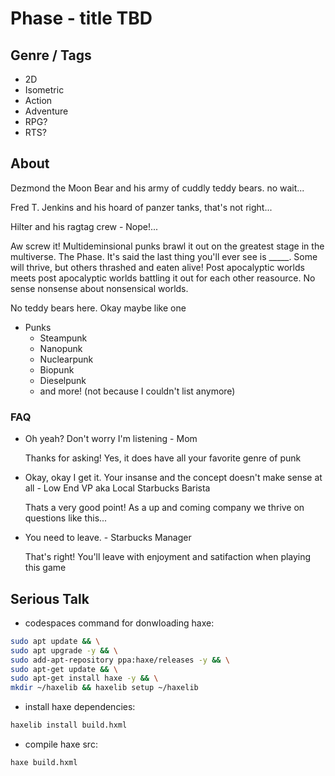 # Phase - title TBD

## Genre / Tags

- 2D
- Isometric
- Action
- Adventure
- RPG?
- RTS?

## About

Dezmond the Moon Bear and his army of cuddly teddy bears. no wait...

Fred T. Jenkins and his hoard of panzer tanks, that's not right...

Hilter and his ragtag crew - Nope!...

Aw screw it! Multideminsional punks brawl it out on the greatest stage in the multiverse.
The Phase. It's said the last thing you'll ever see is _____. Some will thrive, but others thrashed and eaten alive!
Post apocalyptic worlds meets post apocalyptic worlds battling it out for each other reasource. 
No sense nonsense about nonsensical worlds. 

No teddy bears here. Okay maybe like one

- Punks
  - Steampunk
  - Nanopunk
  - Nuclearpunk
  - Biopunk
  - Dieselpunk
  - and more! (not because I couldn't list anymore)

### FAQ

- Oh yeah? Don't worry I'm listening - Mom

  Thanks for asking! Yes, it does have all your favorite genre of punk

- Okay, okay I get it. Your insanse and the concept doesn't make sense at all - Low End VP aka Local Starbucks Barista

  Thats a very good point! As a up and coming company we thrive on questions like this...

- You need to leave. - Starbucks Manager

  That's right! You'll leave with enjoyment and satifaction when playing this game

## Serious Talk

- codespaces command for donwloading haxe:

```sh
sudo apt update && \
sudo apt upgrade -y && \
sudo add-apt-repository ppa:haxe/releases -y && \
sudo apt-get update && \
sudo apt-get install haxe -y && \
mkdir ~/haxelib && haxelib setup ~/haxelib
```

- install haxe dependencies:

```sh
haxelib install build.hxml
```

- compile haxe src:

```sh
haxe build.hxml
```
